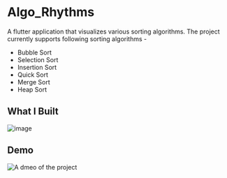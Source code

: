 # Algo_Rhythms

A flutter application that visualizes various sorting algorithms. The project currently supports following sorting algorithms - 

- Bubble Sort
- Selection Sort
- Insertion Sort
- Quick Sort
- Merge Sort
- Heap Sort


## What I Built

![image](https://user-images.githubusercontent.com/64003317/178664528-5bd92bad-10b5-4a6d-93a2-9f892b799835.png)


## Demo

![A dmeo of the project](./demo.gif)

